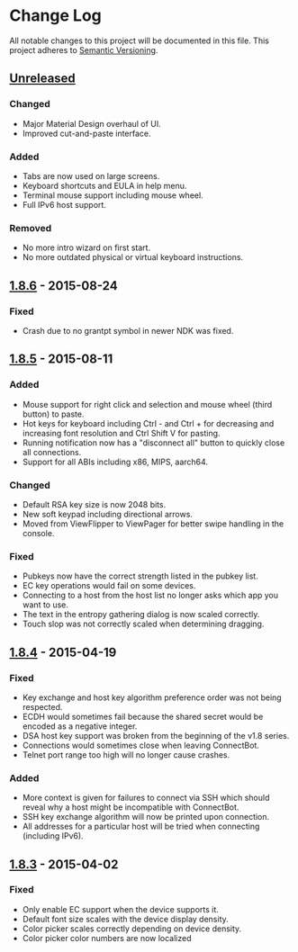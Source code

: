 # Change Log
All notable changes to this project will be documented in this file.
This project adheres to [Semantic Versioning](http://semver.org/).

## [Unreleased][unreleased]
### Changed
- Major Material Design overhaul of UI.
- Improved cut-and-paste interface.

### Added
- Tabs are now used on large screens.
- Keyboard shortcuts and EULA in help menu.
- Terminal mouse support including mouse wheel.
- Full IPv6 host support.

### Removed
- No more intro wizard on first start.
- No more outdated physical or virtual keyboard instructions.

## [1.8.6][1.8.6] - 2015-08-24
### Fixed
- Crash due to no grantpt symbol in newer NDK was fixed.

## [1.8.5][1.8.5] - 2015-08-11
### Added
- Mouse support for right click and selection and mouse wheel
  (third button) to paste.
- Hot keys for keyboard including Ctrl - and Ctrl + for decreasing
  and increasing font resolution and Ctrl Shift V for pasting.
- Running notification now has a "disconnect all" button to
  quickly close all connections.
- Support for all ABIs including x86, MIPS, aarch64.

### Changed
- Default RSA key size is now 2048 bits.
- New soft keypad including directional arrows.
- Moved from ViewFlipper to ViewPager for better swipe handling in
  the console.

### Fixed
- Pubkeys now have the correct strength listed in the pubkey list.
- EC key operations would fail on some devices.
- Connecting to a host from the host list no longer asks which
  app you want to use.
- The text in the entropy gathering dialog is now scaled correctly.
- Touch slop was not correctly scaled when determining dragging.

## [1.8.4][1.8.4] - 2015-04-19
### Fixed
- Key exchange and host key algorithm preference order was not being
  respected.
- ECDH would sometimes fail because the shared secret would be encoded
  as a negative integer.
- DSA host key support was broken from the beginning of the v1.8 series.
- Connections would sometimes close when leaving ConnectBot.
- Telnet port range too high will no longer cause crashes.

### Added
- More context is given for failures to connect via SSH which should
  reveal why a host might be incompatible with ConnectBot.
- SSH key exchange algorithm will now be printed upon connection.
- All addresses for a particular host will be tried when connecting
  (including IPv6).

## [1.8.3][1.8.3] - 2015-04-02
### Fixed
- Only enable EC support when the device supports it.
- Default font size scales with the device display density.
- Color picker scales correctly depending on device density.
- Color picker color numbers are now localized


[unreleased]: https://github.com/connectbot/connectbot/compare/v1.8.6...HEAD
[1.8.6]: https://github.com/connectbot/connectbot/compare/v1.8.5...v1.8.6
[1.8.5]: https://github.com/connectbot/connectbot/compare/v1.8.4...v1.8.5
[1.8.4]: https://github.com/connectbot/connectbot/compare/v1.8.3...v1.8.4
[1.8.3]: https://github.com/connectbot/connectbot/compare/v1.8.2...v1.8.3
